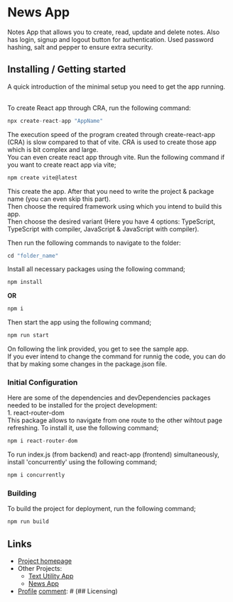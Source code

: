 # News App

Notes App that allows you to create, read, update and delete notes. Also has login, signup and logout button for authentication. Used password hashing, salt and pepper to ensure extra security.

## Installing / Getting started

A quick introduction of the minimal setup you need to get the app running.

<br>To create React app through CRA, run the following command:
``` js
npx create-react-app "AppName"
```
The execution speed of the program created through create-react-app (CRA) is slow compared to that of vite. CRA is used to create those app which is bit complex and large.
<br>You can even create react app through vite. Run the following command if you want to create react app via vite;
``` js
npm create vite@latest
```
This create the app. After that you need to write the project & package name (you can even skip this part).
<br>Then choose the required framework using which you intend to build this app.
<br>Then choose the desired variant (Here you have 4 options: TypeScript, TypeScript with compiler, JavaScript & JavaScript with compiler).

Then run the following commands to navigate to the folder:
``` js
cd "folder_name"
```
Install all necessary packages using the following command;
``` js
npm install
```
**OR**
``` js
npm i
```
Then start the app using the following command;
``` js
npm run start
```
On following the link provided, you get to see the sample app.
<br>If you ever intend to change the command for runnig the code, you can do that by making some changes in the package.json file.

### Initial Configuration

Here are some of the dependencies and devDependencies packages needed to be installed for the project development:
<br>1. react-router-dom
<br>This package allows to navigate from one route to the other wihtout page refreshing. To install it, use the following command;
``` js
npm i react-router-dom
```
To run index.js (from backend) and react-app (frontend) simultaneously, install 'concurrently' using the following command;
``` js
npm i concurrently
```


[comment]: # (## Developing
In order to develop the project, follow these steps)

### Building

To build the project for deployment, run the following command;
``` js
npm run build
```

[comment]: # (### Deploying/Publishing
To deploy the project to a server, follow these steps)

[comment]: # (## Features)

[comment]: # (## Contributing)

## Links
+ <a href = "https://github.com/chyroshan066/Notes">Project homepage</a>
+ Other Projects:
  - <a href = "https://github.com/Roshan9807950330/Text-Utility-App">Text Utility App</a>
  - <a href = "https://github.com/chyroshan066/News-App">News App</a>
+ <a href = "https://github.com/chyroshan066">Profile</a>
[comment]: # (## Licensing)

